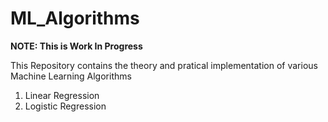 # ML_Algorithms

**NOTE: This is Work In Progress**

This Repository contains the theory and pratical implementation of various Machine Learning Algorithms

1. Linear Regression
2. Logistic Regression
